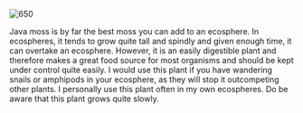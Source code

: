 ![650](4bbe27fdb09c3995ae5e7d61dca4154e.png)

Java moss is by far the best moss you can add to an ecosphere. In ecospheres, it tends to grow quite tall and spindly and given enough time, it can overtake an ecosphere. However, it is an easily digestible plant and therefore makes a great food source for most organisms and should be kept under control quite easily. I would use this plant if you have wandering snails or amphipods in your ecosphere, as they will stop it outcompeting other plants. I personally use this plant often in my own ecospheres. Do be aware that this plant grows quite slowly.